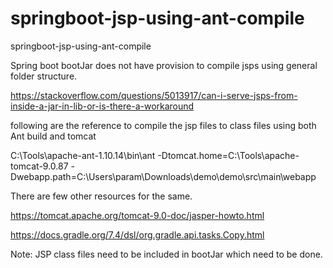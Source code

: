 # springboot-jsp-using-ant-compile
springboot-jsp-using-ant-compile


Spring boot bootJar does not have provision to compile jsps using general folder structure.

https://stackoverflow.com/questions/5013917/can-i-serve-jsps-from-inside-a-jar-in-lib-or-is-there-a-workaround

following are the reference to compile the jsp files to class files using both Ant build and tomcat

C:\Tools\apache-ant-1.10.14\bin\ant -Dtomcat.home=C:\Tools\apache-tomcat-9.0.87 -Dwebapp.path=C:\Users\param\Downloads\demo\demo\src\main\webapp

There are few other resources for the same.

https://tomcat.apache.org/tomcat-9.0-doc/jasper-howto.html

https://docs.gradle.org/7.4/dsl/org.gradle.api.tasks.Copy.html


Note:
JSP class files need to be included in bootJar which need to be done.



